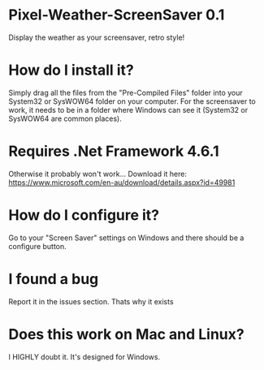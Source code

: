 # Pixel-Weather-ScreenSaver 0.1
Display the weather as your screensaver, retro style!

# How do I install it?
Simply drag all the files from the "Pre-Compiled Files" folder into your System32 or SysWOW64 folder on your computer. For the screensaver to work, it needs to be in a folder where Windows can see it (System32 or SysWOW64 are common places).
# Requires .Net Framework 4.6.1
Otherwise it probably won't work... Download it here: https://www.microsoft.com/en-au/download/details.aspx?id=49981
# How do I configure it?
Go to your "Screen Saver" settings on Windows and there should be a configure button.
# I found a bug
Report it in the issues section. Thats why it exists
# Does this work on Mac and Linux?
I HIGHLY doubt it. It's designed for Windows.